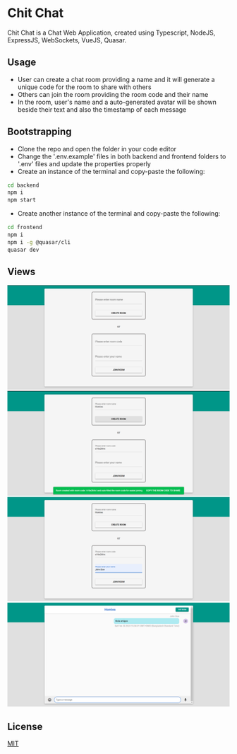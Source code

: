 # Chit Chat

Chit Chat is a Chat Web Application, created using Typescript, NodeJS, ExpressJS, WebSockets, VueJS, Quasar.

## Usage

- User can create a chat room providing a name and it will generate a unique code for the room to share with others
- Others can join the room providing the room code and their name
- In the room, user's name and a auto-generated avatar will be shown beside their text and also the timestamp of each message

## Bootstrapping

- Clone the repo and open the folder in your code editor
- Change the '.env.example' files in both backend and frontend folders to '.env' files and update the properties properly
- Create an instance of the terminal and copy-paste the following:

```sh
cd backend
npm i
npm start
```

- Create another instance of the terminal and copy-paste the following:

```sh
cd frontend
npm i
npm i -g @quasar/cli
quasar dev
```

## Views

![plot](./images/1.png)
![plot](./images/2.png)
![plot](./images/3.png)
![plot](./images/4.png)

## License

[MIT](LICENSE)
